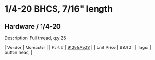 # 1/4-20 BHCS, 7/16" length
## Hardware / 1/4-20
Description: 	Full thread, qty 25 

| Vendor | Mcmaster | 
| Part # | [91255A523](https://www.mcmaster.com/#91255A523) | 
| Unit Price | $8.92 | 
| Tags: | button head,  | 

